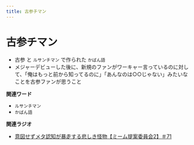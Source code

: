```yaml
---
title: 古参チマン
---
```


# 古参チマン


-   古参 と `ルサンチマン` で作られた
    `かばん語`
-   メジャーデビューした後に、新規のファンがワーキャー言っているのに対して、「俺はもっと前から知ってるのに」「あんなのは○○じゃない」みたいなことを古参ファンが思うこと

**関連ワード**

-   `ルサンチマン`
-   `かばん語`

**関連ラジオ**

-   [意図せずメタ認知が暴走する悲しき怪物【ミーム提案委員会2】＃71](https://www.youtube.com/watch?v=sj7eer2tArs)
